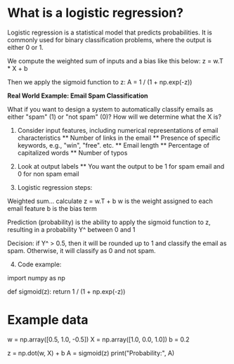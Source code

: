 # What is a logistic regression?

Logistic regression is a statistical model that predicts probabilities. It is commonly used for binary classification problems, where the output is either 0 or 1. 

We compute the weighted sum of inputs and a bias like this below:
z = w.T * X + b

Then we apply the sigmoid function to z:
A = 1 / (1 + np.exp(-z))

**Real World Example: Email Spam Classification** 

What if you want to design a system to automatically classify emails as either "spam" (1) or "not spam" (0)? How will we determine what the X is? 

1. Consider input features, including numerical representations of email characteristics
** Number of links in the email
** Presence of specific keywords, e.g., "win", "free". etc. 
** Email length 
** Percentage of capitalized words 
** Number of typos 

2. Look at output labels 
** You want the output to be 1 for spam email and 0 for non spam email

3. Logistic regression steps: 

Weighted sum... calculate z = w.T + b
  w is the weight assigned to each email feature 
  b is the bias term 

Prediction (probability) is the ability to apply the sigmoid function to z, resulting in a probability Y^ between 0 and 1 

Decision: if Y^ > 0.5, then it will be rounded up to 1 and classify the email as spam. Otherwise, it will classify as 0 and not spam. 

4. Code example: 

import numpy as np

def sigmoid(z):
    return 1 / (1 + np.exp(-z))

# Example data
w = np.array([0.5, 1.0, -0.5])
X = np.array([1.0, 0.0, 1.0])
b = 0.2

z = np.dot(w, X) + b
A = sigmoid(z)
print("Probability:", A)
